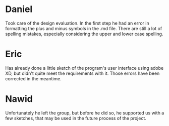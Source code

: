 # Daniel

Took care of the design evaluation. In the first step he had an error in
formatting the plus and minus symbols in the .md file.
There are still a lot of spelling mistakes, especially considering the upper
and lower case spelling.

# Eric

Has already done a little sketch of the program's user interface using adobe XD,
but didn't quite meet the requirements with it. Those errors have been corrected
in the meantime.

# Nawid

Unfortunately he left the group, but before he did so, he supported us with a
few sketches, that may be used in the future process of the project.
